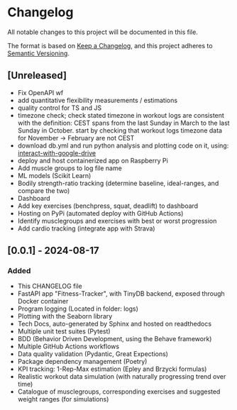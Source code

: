 # Changelog

All notable changes to this project will be documented in this file.

The format is based on [Keep a Changelog](https://keepachangelog.com/en/1.1.0/),
and this project adheres to [Semantic Versioning](https://semver.org/spec/v2.0.0.html).

## [Unreleased]

- Fix OpenAPI wf
- add quantitative flexibility measurements / estimations
- quality control for TS and JS
- timezone check; check stated timezone in workout logs are consistent with the definition:
      CEST spans from the last Sunday in March to the last Sunday in October.
      start by checking that workout logs timezone data for November -> February are not CEST
- download db.yml and run python analysis and plotting code on it,
    using: [interact-with-google-drive](https://github.com/marketplace/actions/interact-with-google-drive)
- deploy and host containerized app on Raspberry Pi
- Add muscle groups to log file name
- ML models (Scikit Learn)
- Bodily strength-ratio tracking (determine baseline, ideal-ranges, and compare the two)
- Dashboard
- Add key exercises (benchpress, squat, deadlift) to dashboard
- Hosting on PyPi (automated deploy with GitHub Actions)
- Identify musclegroups and exercises with best or worst progression
- Add cardio tracking (integrate app with Strava)

<!--
### Changed
### Removed
### Fixed

## [0.0.2] - YYYY-MM-DD

### Added

- src/utils/google_sheets module for interacting with google sheets

### Changed

- src/utils/get_bodyweight.py: uses new google_sheets module

-->

## [0.0.1] - 2024-08-17

### Added

- This CHANGELOG file
- FastAPI app "Fitness-Tracker", with TinyDB backend, exposed through Docker container
- Program logging (Located in folder: logs)
- Plotting with the Seaborn library
- Tech Docs, auto-generated by Sphinx and hosted on readthedocs
- Multiple unit test suites (Pytest)
- BDD (Behavior Driven Development, using the Behave framework)
- Multiple GitHub Actions workflows
- Data quality validation (Pydantic, Great Expections)
- Package dependency management (Poetry)
- KPI tracking: 1-Rep-Max estimation (Epley and Brzycki formulas)
- Realistic workout data simulation (with naturally progressing trend over time)
- Catalogue of musclegroups, corresponding exercises and suggested weight ranges (for simulations)

<!--
[unreleased]:
-->
